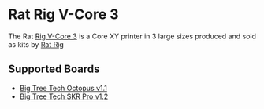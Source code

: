# Rat Rig V-Core 3

The Rat [Rig V-Core 3](https://v-core.ratrig.com/) is a Core XY printer in 3 large sizes produced and sold as kits by [Rat Rig](https://www.ratrig.com)

## Supported Boards

- [Big Tree Tech Octopus v1.1](boards/btt/octopus-11.md)
- [Big Tree Tech SKR Pro v1.2](boards/btt/skr-pro-12.md)
